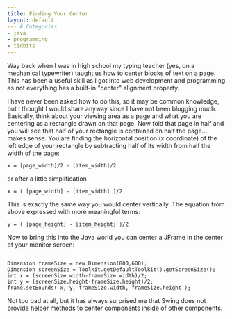 ```yaml
---
title: Finding Your Center
layout: default
--- # Categories
- java
- programming
- tidbits
---
```


Way back when I was in high school my typing teacher (yes, on a mechanical typewriter) taught us how to center blocks of text on a page. This has been a useful skill as I got into web development and programming as not everything has a built-in "center" alignment property. 

I have never been asked how to do this, so it may be common knowledge, but I thought I would share anyway since I have not been blogging much. Basically, think about your viewing area as a page and what you are centering as a rectangle drawn on that page. Now fold that page in half and you will see that half of your rectangle is contained on half the page... makes sense. You are finding the horizontal position (x coordinate) of the left edge of your rectangle by subtracting half of its width from half the width of the page:

<code>x = [page_width]/2 - [item_width]/2</code>

or after a little simplification

<code>x = ( [page_width] - [item_width] )/2</code>

This is exactly the same way you would center vertically. The equation from above expressed with more meaningful terms:

<code>y = ( [page_height] - [item_height] )/2</code>

Now to bring this into the Java world you can center a JFrame in the center of your monitor screen:

<code lang="java">
Dimension frameSize = new Dimension(800,600);
Dimension screenSize = Toolkit.getDefaultToolkit().getScreenSize();
int x = (screenSize.width-frameSize.width)/2;
int y = (screenSize.height-frameSize.height)/2;
frame.setBounds( x, y, frameSize.width, frameSize.height );
</code>

Not too bad at all, but it has always surprised me that Swing does not provide helper methods to center components inside of other components.
